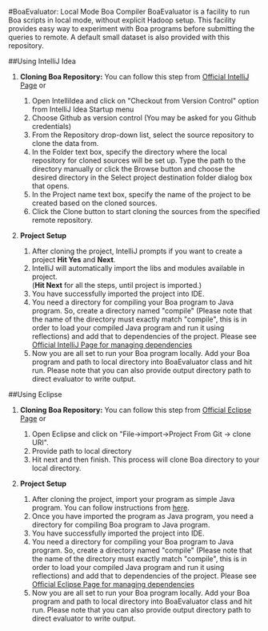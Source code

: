 #BoaEvaluator: Local Mode Boa Compiler
BoaEvaluator is a facility to run Boa scripts in local mode, without explicit 
Hadoop setup. This facility provides easy way to experiment with Boa programs before
submitting the queries to remote. A default small dataset is also provided with 
this repository.

##Using IntelliJ Idea

1. **Cloning Boa Repository:** You can follow this step from 
    [Official IntelliJ Page](https://www.jetbrains.com/help/idea/2016.3/cloning-a-repository-from-github.html) 
    or
    1.  Open IntelliIdea and click on "Checkout from Version Control" option from IntelliJ Idea Startup menu  
    2.  Choose Github as version control (You may be asked for you Github credentials)  
    2.  From the Repository drop-down list, select the source repository to clone the 
        data from.     
    4.  In the Folder text box, specify the directory where the local repository for 
        cloned sources will be set up. Type the path to the directory manually or click 
        the Browse button and choose the desired  directory in the Select project 
        destination folder dialog box that opens.   
    5.  In the Project name text box, specify the name of the project to be created 
        based on the cloned sources.  
    6.  Click the Clone button to start cloning the sources from the specified remote repository.
    
2. **Project Setup**
    1. After cloning the project, IntelliJ prompts if you want to create a project
       **Hit Yes** and **Next**.   
    2. IntelliJ will automatically import the libs and modules available in project.  
       (**Hit Next** for all the steps, until project is imported.)   
    3. You have successfully imported the project into IDE.
    4. You need a directory for compiling your Boa program to Java program. So,
       create a directory named "compile" (Please note that the name of the directory must exactly 
       match "compile", this is in order to load your compiled Java program and run it using reflections) and add that to dependencies of the project. Please see [Official IntelliJ Page 
       for managing dependencies](https://www.jetbrains.com/help/idea/2016.3/configuring-module-dependencies-and-libraries.html)  
    5. Now you are all set to run your Boa program locally. Add your Boa program and path to local directory into BoaEvaluator class
         and hit run. Please note that you can also provide output directory path to direct evaluator to write output.
        

##Using Eclipse

1. **Cloning Boa Repository:** You can follow this step from 
    [Official Eclipse Page](http://wiki.eclipse.org/EGit/User_Guide) 
    or
    1.  Open Eclipse and click on "File->import->Project From Git -> clone URI".    
    2.  Provide path to local directory  
    2.  Hit next and then finish. This process will clone Boa directory to your local directory.
    
2. **Project Setup**
    1. After cloning the project, import your program as simple Java program. You can follow instructions from [here](http://agile.csc.ncsu.edu/SEMaterials/tutorials/import_export/).       
    2. Once you have imported the program as Java program, you need a directory for compiling Boa program to Java program.       
    3. You have successfully imported the project into IDE.
    4. You need a directory for compiling your Boa program to Java program. So,
       create a directory named "compile" (Please note that the name of the directory must exactly 
       match "compile", this is in order to load your compiled Java program and run it using reflections) and add that to dependencies of the project. Please see [Official Eclipse Page 
       for managing dependencies](http://www.oxfordmathcenter.com/drupal7/node/44)  
    5. Now you are all set to run your Boa program locally. Add your Boa program and path to local directory into BoaEvaluator class
         and hit run. Please note that you can also provide output directory path to direct evaluator to write output.
